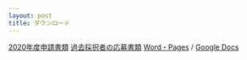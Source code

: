 ```yaml
---
layout: post
title: ダウンロード
---
```

<a href="https://jr.mitou.org/assets/other/mitoujr_application_2020.zip" class="button">2020年度申請書類</a>
<a href="https://jr.mitou.org/assets/other/2019_application_samples.zip" class="button">過去採択者の応募書類</a>
[Word・Pages](https://jr.mitou.org/assets/other/mitoujr_application_2020.zip) / [Google Docs](https://docs.google.com/document/d/1hjDYf2DbFBkXLyrAl9HKKc9sS40XbZ_iN2j-HKZXD9g/edit?usp=sharing)
